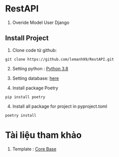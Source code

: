# RestAPI

1. Overide Model User Django

## Install Project

1. Clone code từ github:

```shell
git clone https://github.com/lemanh99/RestAPI.git
```

2. Setting python : [Python 3.8](https://www.python.org/downloads/release/python-380/)

3. Setting database: [here](database/myshop.sql)

4. Install package Poetry
```shell
pip install poetry
```

4. Install all package for project in pyproject.toml
```shell
poetry install
```

# Tài liệu tham khảo

 1. Template : [Core Base](https://www.youtube.com/watch?v=NkvvWMS220g&list=PLXukqc9t-cM9M0mpySkLwZz51AOuTQwb0&index=3&t=0s)
